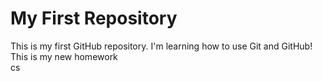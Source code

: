 # My First Repository

This is my first GitHub repository. I'm learning how to use Git and GitHub!
This is my new homework  
cs